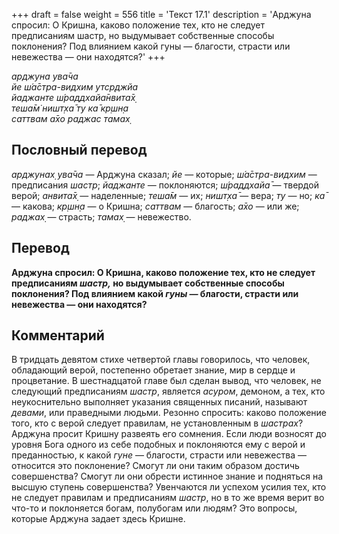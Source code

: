 +++
draft = false
weight = 556
title = 'Текст 17.1'
description = 'Арджуна спросил: О Кришна, каково положение тех, кто не следует предписаниям шастр, но выдумывает собственные способы поклонения? Под влиянием какой гуны — благости, страсти или невежества — они находятся?'
+++

_арджуна ува̄ча  
йе ш́а̄стра-видхим утср̣джйа  
йаджанте ш́раддхайа̄нвита̄х̣  
теша̄м̇ ништ̣ха̄ ту ка̄ кр̣шн̣а  
саттвам а̄хо раджас тамах̣_

## Пословный перевод

_арджунах̣_ _ува̄ча_ — Арджуна сказал; _йе_ — которые; _ш́а̄стра_\-_видхим_ — предписания _шастр_; _йаджанте_ — поклоняются; _ш́раддхайа̄_ — твердой верой; _анвита̄х̣_ — наделенные; _теша̄м_ — их; _ништ̣ха̄_ — вера; _ту_ — но; _ка̄_ — какова; _кр̣шн̣а_ — о Кришна; _саттвам_ — благость; _а̄хо_ — или же; _раджах̣_ — страсть; _тамах̣_ — невежество.

## Перевод

**Арджуна спросил: О Кришна, каково положение тех, кто не следует предписаниям _шастр,_ но выдумывает собственные способы поклонения? Под влиянием какой _гуны —_ благости, страсти или невежества — они находятся?**

## Комментарий

В тридцать девятом стихе четвертой главы говорилось, что человек, обладающий верой, постепенно обретает знание, мир в сердце и процветание. В шестнадцатой главе был сделан вывод, что человек, не следующий предписаниям _шастр_, является _асуром_, демоном, а тех, кто неукоснительно выполняет указания священных писаний, называют _девами_, или праведными людьми. Резонно спросить: каково положение того, кто с верой следует правилам, не установленным в _шастрах_? Арджуна просит Кришну развеять его сомнения. Если люди возносят до уровня Бога одного из себе подобных и поклоняются ему с верой и преданностью, к какой _гуне_ — благости, страсти или невежества — относится это поклонение? Смогут ли они таким образом достичь совершенства? Смогут ли они обрести истинное знание и подняться на высшую ступень совершенства? Увенчаются ли успехом усилия тех, кто не следует правилам и предписаниям _шастр_, но в то же время верит во что-то и поклоняется богам, полубогам или людям? Это вопросы, которые Арджуна задает здесь Кришне.
